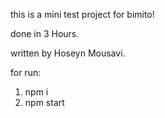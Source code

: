 this is a mini test project for bimito!

done in 3 Hours.

written by Hoseyn Mousavi.

for run:
1. npm i
2. npm start